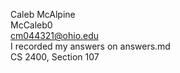 Caleb McAlpine  
McCaleb0  
cm044321@ohio.edu  
I recorded my answers on answers.md  
CS 2400, Section 107
